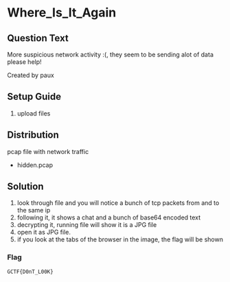 # Where_Is_It_Again

## Question Text
More suspicious network activity :(, they seem to be sending alot of data please help!

Created by paux

## Setup Guide
1. upload files

## Distribution
pcap file with network traffic
- hidden.pcap

## Solution
1.	look through file and you will notice a bunch of tcp packets from and to the same ip
2.	following it, it shows a chat and a bunch of base64 encoded text
3. 	decrypting it, running file will show it is a JPG file
4.	open it as JPG file.
5.	if you look at the tabs of the browser in the image, the flag will be shown



### Flag
`GCTF{D0nT_L00K}`